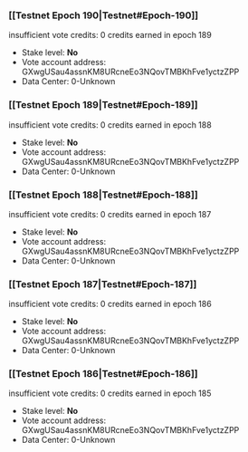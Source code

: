### [[Testnet Epoch 190|Testnet#Epoch-190]]
insufficient vote credits: 0 credits earned in epoch 189
* Stake level: **No** 
* Vote account address: GXwgUSau4assnKM8URcneEo3NQovTMBKhFve1yctzZPP
* Data Center: 0-Unknown
### [[Testnet Epoch 189|Testnet#Epoch-189]]
insufficient vote credits: 0 credits earned in epoch 188
* Stake level: **No** 
* Vote account address: GXwgUSau4assnKM8URcneEo3NQovTMBKhFve1yctzZPP
* Data Center: 0-Unknown
### [[Testnet Epoch 188|Testnet#Epoch-188]]
insufficient vote credits: 0 credits earned in epoch 187
* Stake level: **No** 
* Vote account address: GXwgUSau4assnKM8URcneEo3NQovTMBKhFve1yctzZPP
* Data Center: 0-Unknown
### [[Testnet Epoch 187|Testnet#Epoch-187]]
insufficient vote credits: 0 credits earned in epoch 186
* Stake level: **No** 
* Vote account address: GXwgUSau4assnKM8URcneEo3NQovTMBKhFve1yctzZPP
* Data Center: 0-Unknown
### [[Testnet Epoch 186|Testnet#Epoch-186]]
insufficient vote credits: 0 credits earned in epoch 185
* Stake level: **No** 
* Vote account address: GXwgUSau4assnKM8URcneEo3NQovTMBKhFve1yctzZPP
* Data Center: 0-Unknown